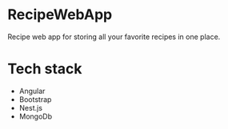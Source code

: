 # RecipeWebApp
Recipe web app for storing all your favorite recipes in one place.

# Tech stack
- Angular
- Bootstrap
- Nest.js
- MongoDb

